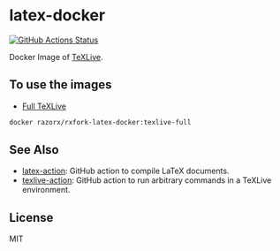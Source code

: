 # latex-docker

[![GitHub Actions Status](https://github.com/xu-cheng/latex-docker/workflows/Build%20Docker%20Image/badge.svg)](https://github.com/xu-cheng/latex-docker/actions)

Docker Image of [TeXLive](https://tug.org/texlive/).

## To use the images

* [Full TeXLive](https://github.com/users/xu-cheng/packages/container/package/texlive-full)

```bash
docker razorx/rxfork-latex-docker:texlive-full
```

## See Also

* [latex-action](https://github.com/xu-cheng/latex-action): GitHub action to compile LaTeX documents.
* [texlive-action](https://github.com/xu-cheng/texlive-action): GitHub action to run arbitrary commands in a TeXLive environment.

## License

MIT
